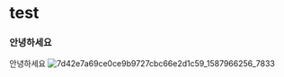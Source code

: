 # test

### 안녕하세요
안녕하세요
![7d42e7a69ce0ce9b9727cbc66e2d1c59_1587966256_7833](https://user-images.githubusercontent.com/93583766/139829200-2cf858ec-e467-4a9b-95bd-66731ee7faab.jpg)
